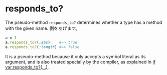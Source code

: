 # responds_to?

The pseudo-method `responds_to?` determines whether a type has a method with the given name. 例をあげます。

```ruby
a = 1
a.responds_to?(:abs)    #=> true
a.responds_to?(:length) #=> false
```

It is a pseudo-method because it only accepts a symbol literal as its argument, and is also treated specially by the compiler, as explained in [if var.responds_to?(...)](if_varresponds_to.html).
